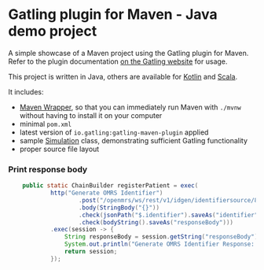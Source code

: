 Gatling plugin for Maven - Java demo project
============================================

A simple showcase of a Maven project using the Gatling plugin for Maven. Refer to the plugin documentation
[on the Gatling website](https://gatling.io/docs/current/extensions/maven_plugin/) for usage.

This project is written in Java, others are available for [Kotlin](https://github.com/gatling/gatling-maven-plugin-demo-kotlin)
and [Scala](https://github.com/gatling/gatling-maven-plugin-demo-scala).

It includes:

* [Maven Wrapper](https://maven.apache.org/wrapper/), so that you can immediately run Maven with `./mvnw` without having
  to install it on your computer
* minimal `pom.xml`
* latest version of `io.gatling:gatling-maven-plugin` applied
* sample [Simulation](https://gatling.io/docs/gatling/reference/current/general/concepts/#simulation) class,
  demonstrating sufficient Gatling functionality
* proper source file layout




### Print response body

```java
	public static ChainBuilder registerPatient = exec(
			http("Generate OMRS Identifier")
					.post("/openmrs/ws/rest/v1/idgen/identifiersource/8549f706-7e85-4c1d-9424-217d50a2988b/identifier")
					.body(StringBody("{}"))
					.check(jsonPath("$.identifier").saveAs("identifier"))
					.check(bodyString().saveAs("responseBody")))
			.exec(session -> {
				String responseBody = session.getString("responseBody");
				System.out.println("Generate OMRS Identifier Response: " + responseBody);
				return session;
			});
```
